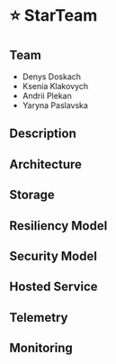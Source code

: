 # ⭐ StarTeam

## Team
- Denys Doskach 
- Ksenia Klakovych
- Andrii Plekan
- Yaryna Paslavska
## Description
## Architecture
## Storage
## Resiliency Model
## Security Model
## Hosted Service
## Telemetry
## Monitoring
